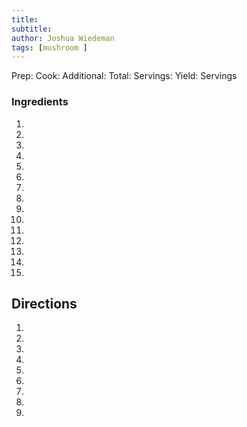 ```yaml
---
title:
subtitle: 
author: Joshua Wiedeman
tags: [mushroom ]
---
```


Prep:
Cook:
Additional:
Total:
Servings:
Yield:  Servings


### Ingredients

1. 
2. 
3.
4.
5.
6.
7.
8.
9.
10.
11.
12.
13.
14.
15.


## Directions

1. 
2.
3.
4.
5.
6.
7.
8.
9.